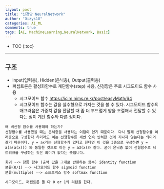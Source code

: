 ```yaml
---
layout: post
title: "신경망 NeuralNetwork"
author: "Oizys18"
categories: AI_ML
comments: true
tags: [AI, MachineLearning,NeuralNetwork, Basic]
---
```

* TOC
{:toc}
* * *



## 구조
- Input(입력층), Hidden(은닉층), Output(출력층)
- 퍼셉트론은 활성화함수로 계단함수(step) 사용, 신경망은 주로 시그모이드 함수 사용 
    - 시그모이드 함수 https://icim.nims.re.kr/post/easyMath/64
    - 시그모이드 함수는 값을 실수형으로 가지는 것을 볼 수 있다. 시그모이드 함수의 매끄러움은 가중치 값을 전달할 때 좀 더 부드럽게 양을 조절해서 전달할 수 있다는 점이 계단 함수와 다른 점이다.

```
왜 비선형 함수를 사용해야 하는가?
선형함수를 사용했을 때는 은닉층을 사용하는 이점이 없기 때문이다. 다시 말해 선형함수를 여러층으로 구성한다 하더라도 이는 선형함수를 세번 연속 반복한 것에 지나지 않는다는 의미와 같기 때문이다. y = ax라는 선형함수가 있다고 한다면 이 것을 3층으로 구성하면 y = a(a(a(x))) 와 동일한 것으로 이는 y = a3(x)와 같다. 굳이 은닉층 없이 선형함수로 네트워크를 구성하는 것은 의미가 없다는 뜻입니다.
```
```
회귀 --> 항등 함수 (출력 값을 그대로 반환하는 함수) identity function
분류(0/1) --> 시그모이드 함수 sigmoid function
분류(multiple) --> 소프트맥스 함수 softmax function
```
```
시그모이드, 퍼셉트론 둘 다 0 or 1의 리턴을 한다.
```